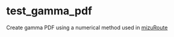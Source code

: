 # test_gamma_pdf

Create gamma PDF using a numerical method used in [mizuRoute](https://github.com/nmizukami/mizuRoute "mizuRoute main")


